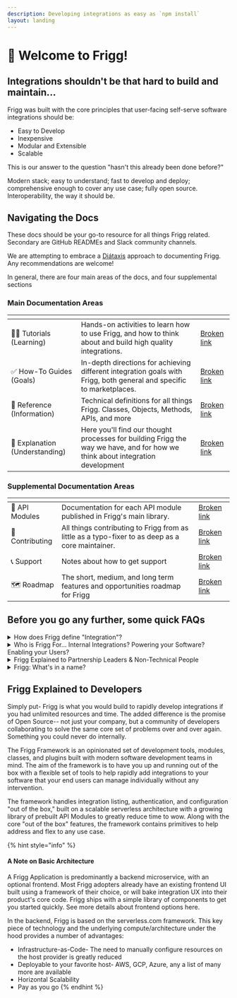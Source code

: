 ```yaml
---
description: Developing integrations as easy as `npm install`
layout: landing
---
```


# 🥳 Welcome to Frigg!

## Integrations shouldn't be that hard to build and maintain...

Frigg was built with the core principles that user-facing self-serve software integrations should be:

* Easy to Develop
* Inexpensive
* Modular and Extensible
* Scalable

This is our answer to the question "hasn't this already been done before?"

Modern stack; easy to understand; fast to develop and deploy; comprehensive enough to cover any use case; fully open source. Interoperability, the way it should be.

## Navigating the Docs

These docs should be your go-to resource for all things Frigg related. Secondary are GitHub READMEs and Slack community channels.

We are attempting to embrace a [Diátaxis](https://diataxis.fr/) approach to documenting Frigg. Any recommendations are welcome!

In general, there are four main areas of the docs, and four supplemental sections

### Main Documentation Areas

<table data-view="cards"><thead><tr><th></th><th></th><th data-hidden data-card-target data-type="content-ref"></th></tr></thead><tbody><tr><td><span data-gb-custom-inline data-tag="emoji" data-code="1f9d1-1f4bb">🧑‍💻</span> Tutorials (Learning)</td><td>Hands-on activities to learn how to use Frigg, and how to think about and build high quality integrations.</td><td><a href="broken-reference">Broken link</a></td></tr><tr><td><span data-gb-custom-inline data-tag="emoji" data-code="2705">✅</span> How-To Guides (Goals)</td><td>In-depth directions for achieving different integration goals with Frigg, both general and specific to marketplaces.</td><td><a href="broken-reference">Broken link</a></td></tr><tr><td><span data-gb-custom-inline data-tag="emoji" data-code="1f4d6">📖</span> Reference (Information)</td><td>Technical definitions for all things Frigg. Classes, Objects, Methods, APIs, and more</td><td><a href="broken-reference">Broken link</a></td></tr><tr><td><span data-gb-custom-inline data-tag="emoji" data-code="1f4ad">💭</span> Explanation (Understanding)</td><td>Here you'll find our thought processes for building Frigg the way we have, and for how we think about integration development</td><td><a href="broken-reference">Broken link</a></td></tr></tbody></table>

### Supplemental Documentation Areas

<table data-view="cards"><thead><tr><th></th><th></th><th data-hidden data-card-target data-type="content-ref"></th></tr></thead><tbody><tr><td><span data-gb-custom-inline data-tag="emoji" data-code="1f50c">🔌</span> API Modules</td><td>Documentation for each API module published in Frigg's main library.</td><td><a href="broken-reference">Broken link</a></td></tr><tr><td><span data-gb-custom-inline data-tag="emoji" data-code="1f91d">🤝</span> Contributing</td><td>All things contributing to Frigg from as little as a typo-fixer to as deep as a core maintainer.</td><td><a href="broken-reference">Broken link</a></td></tr><tr><td><span data-gb-custom-inline data-tag="emoji" data-code="1f4de">📞</span> Support</td><td>Notes about how to get support</td><td><a href="broken-reference">Broken link</a></td></tr><tr><td><span data-gb-custom-inline data-tag="emoji" data-code="1f5fa">🗺️</span> Roadmap</td><td>The short, medium, and long term features and opportunities roadmap for Frigg</td><td><a href="broken-reference">Broken link</a></td></tr></tbody></table>



## Before you go any further, some quick FAQs

<details>

<summary>How does Frigg define "Integration"?</summary>

Application Programming Interfaces (APIs) are everywhere in software development. They can be made for SDKs, hardware, internal modules, HTTP requests to external systems, and more.

Frigg is focused on building integrations between separate software systems, powered the majority of the time via HTTP APIs.&#x20;

An integration, then, is the code that is used to "glue" these APIs together; an integration record is state managed by the software to keep track of which accounts and what settings a user desires.

At it's core, Frigg is intended to help developers build all types of integrations. And as we grow our footprint and community, we are undoubtedly going to see support added for enhanced features depending on your type of integration.&#x20;

To start, however, our roadmap and framework is focused on one specific use case - software teams building native integrations to external systems for end-user integration. **In a phrase: rapidly enabling technology partnerships.**

</details>

<details>

<summary>Who is Frigg For... Internal Integrations? Powering your Software? Enabling your Users?</summary>

There are three potential use cases for Frigg that we currently use internally at Left Hook.

* **Internal Business Process Automation-** This is the kind where you get notifications from GitHub to your Slack account; or where you have a cron job that every week summarizes and creates a report in Google Sheets, and emails out to relevant audiences; really, anything to help your backoffice flow smoother. This is squarely in the realm of iPaaS tools today. \
  \
  The primary audience for these integrations are internal users of your organization.\

* **Product and Productized Service Automation-** We view these as integrations that are powering your own software or service. Twilio integration to send text message alerts whenever a given event happens in your app. Webform piping to a database kicking off a drip campaign in your onboarding tool. Project completion kicking off an invoice to your clients with a summary of hours spent to date pulled from your time tracking software. \
  \
  There's a potential overlap with the first category, but it's most helpful to think of integrations to tools that eventually impact end users/customers of your software or service. \

* **End User Integration Enablement-** These are the integrations powering technology partnerships. Allowing users to connect their Slack account to your app, or their HubSpot account, or their Salesforce account, or go on down the line. By doing so, they adopt prebuilt workflows and automations that you've product managed to optimize the "better together" experience.&#x20;

Should you desire to use Frigg for each of these, we recommend creating 3 separate Frigg applications, as each one has a different user base, compute needs, and risk profile.

For now, it's critical to call out that Frigg is focused on the last bucket- End User Integration Enablement. Frigg is focused on powering your integration directory, and power the integrations your users choose to enable and configure.

Over time, there will be documentation and features focused on the other two buckets. So keep an eye on this space! But keep that in mind as you read on.

</details>

<details>

<summary>Frigg Explained to Partnership Leaders &#x26; Non-Technical People</summary>

The Frigg Integration Framework is a software development tool intended to help engineers build integrations faster.

While we all know that new "tech partnerships" unlock business opportunities, integration development is a complex, product-driven process performed by engineers and designers. Partnership leaders can't conjure new integrations into existence; product & engineering resources must be engaged and supported.

Given these dynamics, partnership leaders often seek _external_ vendors and tools to get integrations built. This search brings them to Frigg and [Left Hook](https://lefthook.com).

Before you introduce Frigg to your engineering colleagues, partnership leaders should understand Frigg at a non-technical level. Our [Non-Technical Overview Doc](https://docs.google.com/document/d/e/2PACX-1vRzCTIUhUj5NC5CKIOhn36NGu6TbUPMwMF5-hFLJ2fuhfrCJ2VXnabtxqE429iP1CxPPgPyhzez41jk/pub) is intended to provide this context and support your internal advocacy for Frigg.

Meanwhile, Frigg's documentation site is targeted at engineers and product leaders who will need to understand the framework as a development tool.

If you're ready to introduce Frigg to your technical colleagues, share this documentation site. Our [live demo site](https://demo.friggframework.,org) is also instructive to both technical and non-technical audiences as well.

Have questions? Let's [connect](support/support.md)!

</details>

<details>

<summary>Frigg: What's in a name?</summary>

* Frigg is Odin's wife in Norse mythology
* Goddess of **marriage** and **partnerships**
* She flies the earthly skies as a falcon
* She is known in folklore as the **“weaver of clouds”**

The Frigg Integration Framework powers integrations between software companies, the majority of which are in the cloud, speeding up time to live on tech partnerships.

Read more about Frigg on [Wikipedia](https://en.wikipedia.org/wiki/Frigg).

</details>

## Frigg Explained to Developers

Simply put- Frigg is what you would build to rapidly develop integrations if you had unlimited resources and time. The added difference is the promise of Open Source-- not just your company, but a community of developers collaborating to solve the same core set of problems over and over again. Something you could never do internally.

The Frigg Framework is an opinionated set of development tools, modules, classes, and plugins built with modern software development teams in mind. The aim of the framework is to have you up and running out of the box with a flexible set of tools to help rapidly add integrations to your software that your end users can manage individually without any intervention.

The framework handles integration listing, authentication, and configuration "out of the box," built on a scalable serverless architecture with a growing library of prebuilt API Modules to greatly reduce time to wow. Along with the core "out of the box" features, the framework contains primitives to help address and flex to any use case.

{% hint style="info" %}
#### A Note on Basic Architecture

A Frigg Application is predominantly a backend microservice, with an optional frontend. Most Frigg adopters already have an existing frontend UI built using a framework of their choice, or will bake integration UX into their product's core code. Frigg ships with a simple library of components to get you started quickly. See more details about frontend options here.

In the backend, Frigg is based on the serverless.com framework. This key piece of technology and the underlying compute/architecture under the hood provides a number of advantages:

* Infrastructure-as-Code- The need to manually configure resources on the host provider is greatly reduced
* Deployable to your favorite host- AWS, GCP, Azure, any a list of many more are available
* Horizontal Scalability
* Pay as you go
{% endhint %}
